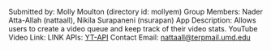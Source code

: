 Submitted by: Molly Moulton (directory id: mollyem)
Group Members: Nader Atta-Allah (nattaall), Nikila Surapaneni (nsurapan)
App Description: Allows users to create a video queue and keep track of their video stats.
YouTube Video Link: LINK
APIs: [YT-API](https://discord.com/channels/1114785947133935646/1114785947591135274/1317961680348778586)
Contact Email:  nattaall@terpmail.umd.edu